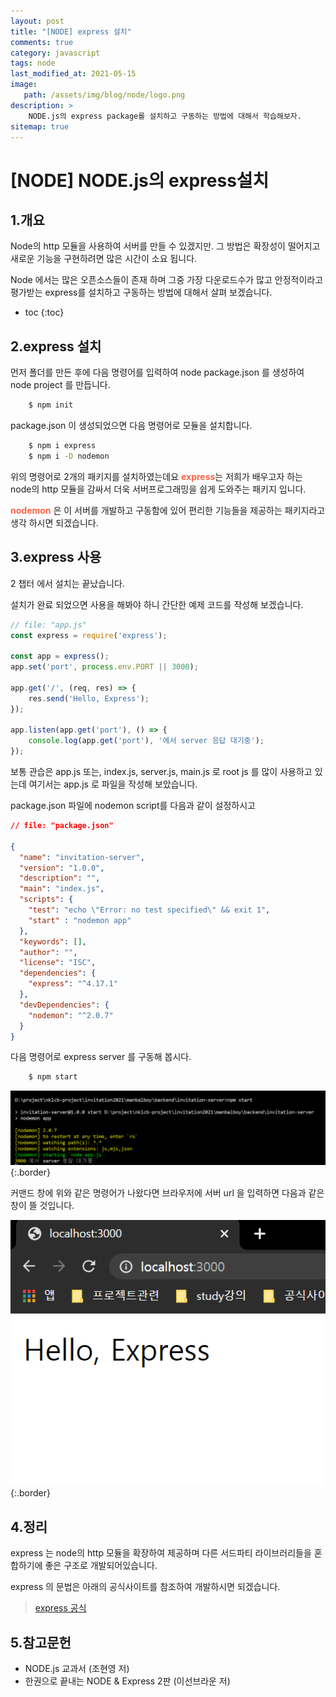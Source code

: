 ```yaml
---
layout: post
title: "[NODE] express 설치"
comments: true
category: javascript
tags: node
last_modified_at: 2021-05-15
image: 
   path: /assets/img/blog/node/logo.png 
description: >
    NODE.js의 express package를 설치하고 구동하는 방법에 대해서 학습해보자.
sitemap: true
---
```

# [NODE] NODE.js의 express설치


## 1.개요
Node의 http 모듈을 사용하여 서버를 만들 수 있겠지만. 그 방법은 확장성이 떨어지고 새로운 기능을 구현하려면 많은 시간이 소요 됩니다. 

Node 에서는 많은 오픈소스들이 존재 하며 그중 가장 다운로드수가 많고 안정적이라고 평가받는 express를 설치하고 구동하는 방법에 대해서 살펴 보겠습니다. 

<!--more-->

* toc
{:toc}

## 2.express 설치 

먼저 폴더를 만든 후에 다음 명령어를 입력하여 node package.json 를 생성하여 node project 를 만듭니다. 

```bash
    $ npm init
```

package.json 이 생성되었으면 다음 명령어로 모듈을 설치합니다. 

```bash
    $ npm i express
    $ npm i -D nodemon
```

위의 명령어로 2개의 패키지를 설치하였는데요 <b style="color:tomato">express</b>는 저희가 배우고자 하는 node의 http 모듈을 감싸서 더욱 서버프로그래밍을 쉽게 도와주는 패키지 입니다. 

<b style="color:tomato">nodemon</b> 은 이 서버를 개발하고 구동함에 있어 편리한 기능들을 제공하는 패키지라고 생각 하시면 되겠습니다.


## 3.express 사용
2 챕터 에서 설치는 끝났습니다. 

설치가 완료 되었으면 사용을 해봐야 하니 간단한 예제 코드를 작성해 보겠습니다. 


```js
// file: "app.js"
const express = require('express');

const app = express();
app.set('port', process.env.PORT || 3000);

app.get('/', (req, res) => {
    res.send('Hello, Express');
});

app.listen(app.get('port'), () => {
    console.log(app.get('port'), '에서 server 응답 대기중');
});
```


보통 관습은 app.js 또는, index.js, server.js, main.js 로 root js 를 많이 사용하고 있는데 여기서는 app.js 로 파일을 작성해 보았습니다. 

package.json 파일에 nodemon script를 다음과 같이 설정하시고 

```json
// file: "package.json"

{
  "name": "invitation-server",
  "version": "1.0.0",
  "description": "",
  "main": "index.js",
  "scripts": {
    "test": "echo \"Error: no test specified\" && exit 1",
    "start" : "nodemon app"
  },
  "keywords": [],
  "author": "",
  "license": "ISC",
  "dependencies": {
    "express": "^4.17.1"
  },
  "devDependencies": {
    "nodemon": "^2.0.7"
  }
}
```
다음 명령어로 express server 를 구동해 봅시다. 

```bash
    $ npm start
```

![express](/assets/img/post/node/2021/05/03.PNG  "express"){:.border}

커맨드 창에 위와 같은 명령어가 나왔다면 브라우저에 서버 url 을 입력하면 다음과 같은 창이 뜰 것입니다. 

![express](/assets/img/post/node/2021/05/04.PNG  "express"){:.border}


## 4.정리
express 는 node의 http 모듈을 확장하여 제공하며 다른 서드파티 라이브러리들을 혼합하기에 좋은 구조로 개발되어있습니다. 

express 의 문법은 아래의 공식사이트를 참조하여 개발하시면 되겠습니다.  

> [express 공식](https://expressjs.com/)

## 5.참고문헌
- NODE.js 교과서 (조현영 저)
- 한권으로 끝내는 NODE & Express 2판 (이선브라운 저)

